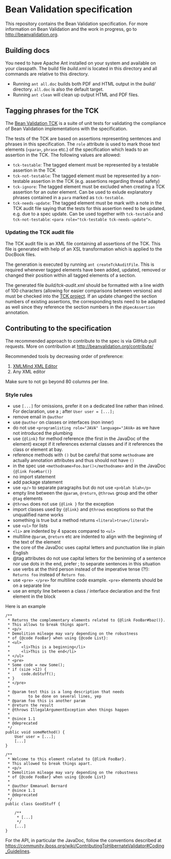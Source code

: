 # Bean Validation specification

This repository contains the Bean Validation specification. 
For more information on Bean Validation and the work in progress,
go to <http://beanvalidation.org>.

## Building docs

You need to have Apache Ant installed on your system and available on your classpath. The build
file _build.xml_ is located in this directory and all commands are relative to this directory.

* Running `ant all.doc` builds both PDF and HTML output in the _build/_ directory. `all.doc` is
also the default target.
* Running `ant clean` will clean up output HTML and PDF files.

## Tagging phrases for the TCK

The [Bean Validation TCK](https://github.com/beanvalidation/beanvalidation-tck) is a suite of unit
tests for validating the compliance of Bean Validation implementations with the specification.

The tests of the TCK are based on assertions representing sentences and phrases in this
specification. The `role` attribute is used to mark those text elements (`<para>`, `phrase` etc.)
of the specification which leads to an assertion in the TCK. The following values are allowed:

* `tck-testable`: The tagged element must be represented by a testable assertion in the TCK
* `tck-not-testable`: The tagged element must be represented by a non-testable assertion in the
TCK (e.g. assertions regarding thread safety)
* `tck-ignore`: The tagged element must be excluded when creating a TCK assertion for an outer
element. Can be used to exlude explanatory phrases contained in a `para` marked as `tck-testable`.
* `tck-needs-update`: The tagged element must be mark with a note in the TCK audit file saying
that the tests for this assertion need to be updated, e.g. due to a spec update. Can be used
together with `tck-testable` and `tck-not-testable`: `<para role="tck-testable tck-needs-update">`.

### Updating the TCK audit file

The TCK audit file is an XML file containing all assertions of the TCK. This file is generated with
help of an XSL transformation which is applied to the DocBook files.

The generation is executed by running `ant createTckAuditFile`. This is required whenever tagged
elements have been added, updated, removed or changed their position within all tagged elements of
a section.

The generated file _build/tck-audit.xml_ should be formatted with a line width of 100 characters
(allowing for easier comparisons between versions) and must be checked into the
[TCK project](https://github.com/beanvalidation/beanvalidation-tck/blob/master/tests/src/main/resources/tck-audit.xml).
If an update changed the section numbers of existing assertions, the corresponding tests need to be
adapted as well since they reference the section numbers in the `@SpecAssertion` annotation.

## Contributing to the specification

The recommended approach to contribute to the spec is via GitHub pull requests. 
More on contribution at <http://beanvalidation.org/contribute/>

Recommended tools by decreasing order of preference:

1. [XMLMind XML Editor](http://www.xmlmind.com/xmleditor/)
2. Any XML editor

Make sure to not go beyond 80 columns per line.

### Style rules

- use `[...]` for omissions, prefer it on a dedicated line rather than inlined. For declaration, use a ; after `User user = [...];`
- remove email in `@author`
- use `@author` on classes or interfaces (non inner)
- do not use `<programlisting role="JAVA" language="JAVA>` as we have not introduced the plumbing
- use `{@link}` for method reference (the first in the JavaDoc of the element) except if it references external classes and if it references the class or element at bay.
- reference methods with `()` but be careful that some `methodname` are actually annotation attributes and thus should not have `()`
- in the spec use `<methodname>Foo.bar()</methodname>` and in the JavaDoc `{@link Foo#bar()}`
- no import statement
- add package statement
- use `<p/>` to separate paragraphs but do not use `<p>blah blah</p>`
- empty line between the `@param`, `@return`, `@throws` group and the other `@tag` elements
- `@throws` does not use `{@link }` for the exception
- import classes used by `{@link}` and `@throws` exceptions so that the unqualified name works
- something is true but a method returns `<literal>true</literal>`
- use `<ul>` for lists
- `<li>` are indented by 4 spaces compared to `<ul>`
- multiline `@param`, `@return` etc are indented to align with the beginning of the text of the element
- the core of the JavaDoc uses capital letters and punctuation like in plain English
- @tag attributes do not use capital letters for the beninning of a sentence nor use dots in the end, prefer ; to separate sentences in this situation
- use verbs at the third person instead of the imperative tense (?!): `Returns foo` instead of `Return foo`.
- use `<pre> </pre>` for multiline code example. `<pre>` elements should be on a separate line
- use an empty line between a class / interface declaration and the first element in the block

Here is an example

    /**
     * Returns the complementary elements related to {@link FooBar#baz()}.
     * This allows to break things apart.
     * <p/>
     * Demolition mileage may vary depending on the robustness
     * of {@code FooBar} when using {@code List}:
     * <ul>
     *     <li>This is a beginning</li>
     *     <li>This is the end</li>
     * </ul>
     * <pre>
     * Some code = new Some();
     * if (size >12) {
     *     code.doStuff();
     * }
     * </pre>
     *
     * @param test this is a long description that needs
     *        to be done on several lines, yep
     * @param foo this is another param
     * @return the result
     * @throws IllegalArgumentException when things happen
     *
     * @since 1.1
     * @deprecated
     */
    public void someMethod() {
        User user = [...];
        [...]
    }

    /**
     * Welcome to this element related to {@link FooBar}.
     * This allowed to break things apart.
     * <p/>
     * Demolition mileage may vary depending on the robustness
     * of {@code FooBar} when using {@code List}
     *
     * @author Emmanuel Bernard
     * @since 1.1
     * @deprecated
     */
    public class GoodStuff {

        /**
         * [...]
         */
        [...]
    }


For the API, in particular the JavaDoc, follow the conventions described at
<https://community.jboss.org/wiki/ContributingToHibernateValidator#Coding_Guidelines>.
